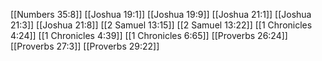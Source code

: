 [[Numbers 35:8]]
[[Joshua 19:1]]
[[Joshua 19:9]]
[[Joshua 21:1]]
[[Joshua 21:3]]
[[Joshua 21:8]]
[[2 Samuel 13:15]]
[[2 Samuel 13:22]]
[[1 Chronicles 4:24]]
[[1 Chronicles 4:39]]
[[1 Chronicles 6:65]]
[[Proverbs 26:24]]
[[Proverbs 27:3]]
[[Proverbs 29:22]]
